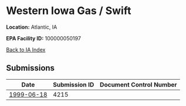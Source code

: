 # Western Iowa Gas / Swift

**Location:** Atlantic, IA

**EPA Facility ID:** 100000050197

[Back to IA Index](../../index.md)

## Submissions

| Date | Submission ID | Document Control Number |
|------|--------------|-------------------------|
| [1999-06-18](submissions/4215.md) | 4215 |  |
